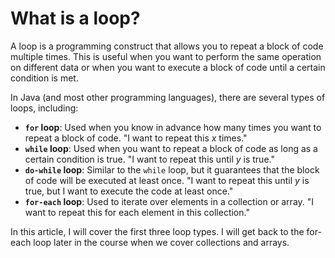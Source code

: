# What is a loop?

A loop is a programming construct that allows you to repeat a block of code multiple times. This is useful when you want to perform the same operation on different data or when you want to execute a block of code until a certain condition is met.

In Java (and most other programming languages), there are several types of loops, including:
- **`for` loop**: Used when you know in advance how many times you want to repeat a block of code. "I want to repeat this _x_ times."
- **`while` loop**: Used when you want to repeat a block of code as long as a certain condition is true. "I want to repeat this until _y_ is true."
- **`do-while` loop**: Similar to the `while` loop, but it guarantees that the block of code will be executed at least once. "I want to repeat this until _y_ is true, but I want to execute the code at least once."
- **`for-each` loop**: Used to iterate over elements in a collection or array. "I want to repeat this for each element in this collection."

In this article, I will cover the first three loop types. I will get back to the for-each loop later in the course when we cover collections and arrays.


